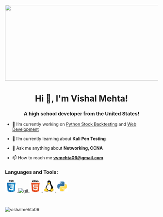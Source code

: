 <img src="https://img.freepik.com/premium-vector/colorful-banner-with-hands-working-computer-different-electronic-gadgets-devices-symbols-programming-software-development-program-coding_198278-4192.jpg" width=1300 height=250>
<h1 align="center">Hi 👋, I'm Vishal Mehta!</h1>
<h3 align="center">A high school developer from the United States!</h3>

- 🔭 I’m currently working on [Python Stock Backtesting](https://github.com/VishalMehta06/stock-test-suite) and [Web Development](https://github.com/VishalMehta06/VishalMehta06.github.io)

- 🌱 I’m currently learning about **Kali Pen Testing**

- 💬 Ask me anything about **Networking, CCNA**

- 📫 How to reach me **vvmehta06@gmail.com**

<h3 align="left">Languages and Tools:</h3>
<p align="left"> <a href="https://www.w3schools.com/css/" target="_blank" rel="noreferrer"> <img src="https://raw.githubusercontent.com/devicons/devicon/master/icons/css3/css3-original-wordmark.svg" alt="css3" width="40" height="40"/> </a> <a href="https://git-scm.com/" target="_blank" rel="noreferrer"> <img src="https://www.vectorlogo.zone/logos/git-scm/git-scm-icon.svg" alt="git" width="40" height="40"/> </a> <a href="https://www.w3.org/html/" target="_blank" rel="noreferrer"> <img src="https://raw.githubusercontent.com/devicons/devicon/master/icons/html5/html5-original-wordmark.svg" alt="html5" width="40" height="40"/> </a> <a href="https://www.linux.org/" target="_blank" rel="noreferrer"> <img src="https://raw.githubusercontent.com/devicons/devicon/master/icons/linux/linux-original.svg" alt="linux" width="40" height="40"/> </a> <a href="https://www.python.org" target="_blank" rel="noreferrer"> <img src="https://raw.githubusercontent.com/devicons/devicon/master/icons/python/python-original.svg" alt="python" width="40" height="40"/> </a> </p>
<br>
<p align="center"><img align="left" src="https://github-readme-stats.vercel.app/api/top-langs?username=vishalmehta06&show_icons=true&locale=en&layout=compact" alt="vishalmehta06" /></p>
